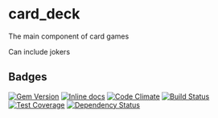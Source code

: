 # card_deck
The main component of card games

Can include jokers
## Badges
[![Gem Version](https://badge.fury.io/rb/card_deck.svg)](http://badge.fury.io/rb/card_deck)
[![Inline docs](http://inch-ci.org/github/zrp200/card_deck.png?branch=master)](http://inch-ci.org/github/zrp200/card_deck)
[![Code Climate](https://codeclimate.com/github/Zrp200/card_deck/badges/gpa.svg)](https://codeclimate.com/github/Zrp200/card_deck)
[![Build Status](https://travis-ci.org/Zrp200/card_deck.svg?branch=master)](https://travis-ci.org/Zrp200/card_deck)
[![Test Coverage](https://codeclimate.com/github/Zrp200/card_deck/badges/coverage.svg)](https://codeclimate.com/github/Zrp200/card_deck)
[![Dependency Status](https://gemnasium.com/Zrp200/card_deck.svg)](https://gemnasium.com/Zrp200/card_deck)
